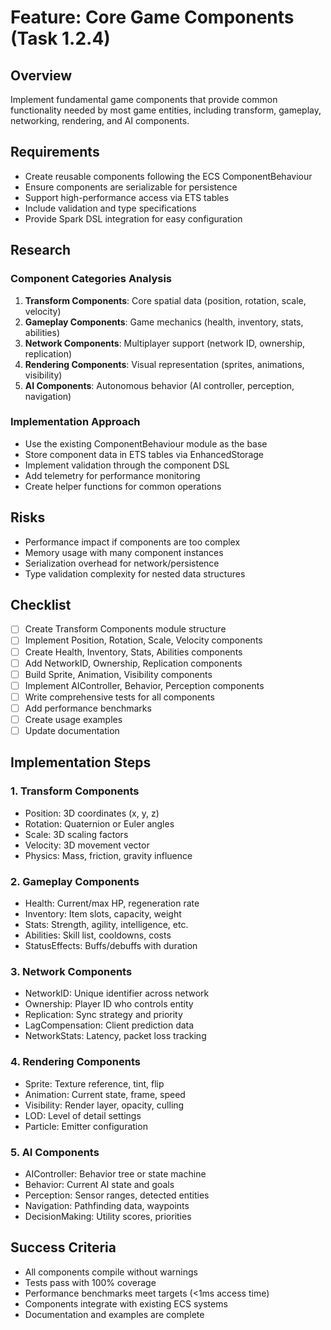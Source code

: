 # Feature: Core Game Components (Task 1.2.4)

## Overview
Implement fundamental game components that provide common functionality needed by most game entities, including transform, gameplay, networking, rendering, and AI components.

## Requirements
- Create reusable components following the ECS ComponentBehaviour
- Ensure components are serializable for persistence
- Support high-performance access via ETS tables
- Include validation and type specifications
- Provide Spark DSL integration for easy configuration

## Research

### Component Categories Analysis
1. **Transform Components**: Core spatial data (position, rotation, scale, velocity)
2. **Gameplay Components**: Game mechanics (health, inventory, stats, abilities)
3. **Network Components**: Multiplayer support (network ID, ownership, replication)
4. **Rendering Components**: Visual representation (sprites, animations, visibility)
5. **AI Components**: Autonomous behavior (AI controller, perception, navigation)

### Implementation Approach
- Use the existing ComponentBehaviour module as the base
- Store component data in ETS tables via EnhancedStorage
- Implement validation through the component DSL
- Add telemetry for performance monitoring
- Create helper functions for common operations

## Risks
- Performance impact if components are too complex
- Memory usage with many component instances
- Serialization overhead for network/persistence
- Type validation complexity for nested data structures

## Checklist
- [ ] Create Transform Components module structure
- [ ] Implement Position, Rotation, Scale, Velocity components
- [ ] Create Health, Inventory, Stats, Abilities components
- [ ] Add NetworkID, Ownership, Replication components
- [ ] Build Sprite, Animation, Visibility components
- [ ] Implement AIController, Behavior, Perception components
- [ ] Write comprehensive tests for all components
- [ ] Add performance benchmarks
- [ ] Create usage examples
- [ ] Update documentation

## Implementation Steps

### 1. Transform Components
- Position: 3D coordinates (x, y, z)
- Rotation: Quaternion or Euler angles
- Scale: 3D scaling factors
- Velocity: 3D movement vector
- Physics: Mass, friction, gravity influence

### 2. Gameplay Components
- Health: Current/max HP, regeneration rate
- Inventory: Item slots, capacity, weight
- Stats: Strength, agility, intelligence, etc.
- Abilities: Skill list, cooldowns, costs
- StatusEffects: Buffs/debuffs with duration

### 3. Network Components
- NetworkID: Unique identifier across network
- Ownership: Player ID who controls entity
- Replication: Sync strategy and priority
- LagCompensation: Client prediction data
- NetworkStats: Latency, packet loss tracking

### 4. Rendering Components
- Sprite: Texture reference, tint, flip
- Animation: Current state, frame, speed
- Visibility: Render layer, opacity, culling
- LOD: Level of detail settings
- Particle: Emitter configuration

### 5. AI Components
- AIController: Behavior tree or state machine
- Behavior: Current AI state and goals
- Perception: Sensor ranges, detected entities
- Navigation: Pathfinding data, waypoints
- DecisionMaking: Utility scores, priorities

## Success Criteria
- All components compile without warnings
- Tests pass with 100% coverage
- Performance benchmarks meet targets (<1ms access time)
- Components integrate with existing ECS systems
- Documentation and examples are complete